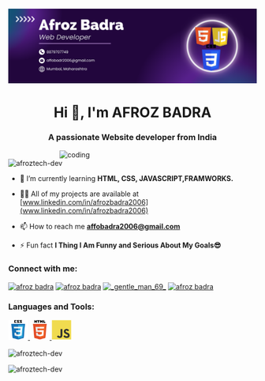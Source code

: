 ![logo](https://github.com/AfrozTech-Dev/AfrozTech-Dev/blob/main/Purple%20Abstract%20Graphic%20Design%20LinkedIn%20Article%20Cover%20Image.png)
<h1 align="center">Hi 👋, I'm AFROZ BADRA</h1>
<h3 align="center">A passionate Website developer from India</h3>
<img align="right" alt="coding" width="400" src="https://user-images.githubusercontent.com/55389276/140866485-8fb1c876-9a8f-4d6a-98dc-08c4981eaf70.gif">
<p align="left"> <img src="https://komarev.com/ghpvc/?username=afroztech-dev&label=Profile%20views&color=0e75b6&style=flat" alt="afroztech-dev" /> </p>

- 🌱 I’m currently learning **HTML, CSS, JAVASCRIPT,FRAMWORKS.**

- 👨‍💻 All of my projects are available at [www.linkedin.com/in/afrozbadra2006](www.linkedin.com/in/afrozbadra2006)

- 📫 How to reach me **affobadra2006@gmail.com**

- ⚡ Fun fact **I Thing I Am Funny and Serious About My Goals😎**

<h3 align="left">Connect with me:</h3>
<p align="left">
<a href="https://linkedin.com/in/afroz badra" target="blank"><img align="center" src="https://raw.githubusercontent.com/rahuldkjain/github-profile-readme-generator/master/src/images/icons/Social/linked-in-alt.svg" alt="afroz badra" height="30" width="40" /></a>
<a href="https://stackoverflow.com/users/afroz badra" target="blank"><img align="center" src="https://raw.githubusercontent.com/rahuldkjain/github-profile-readme-generator/master/src/images/icons/Social/stack-overflow.svg" alt="afroz badra" height="30" width="40" /></a>
<a href="https://instagram.com/_gentle_man_69_" target="blank"><img align="center" src="https://raw.githubusercontent.com/rahuldkjain/github-profile-readme-generator/master/src/images/icons/Social/instagram.svg" alt="_gentle_man_69_" height="30" width="40" /></a>
<a href="https://www.leetcode.com/afroz badra" target="blank"><img align="center" src="https://raw.githubusercontent.com/rahuldkjain/github-profile-readme-generator/master/src/images/icons/Social/leet-code.svg" alt="afroz badra" height="30" width="40" /></a>
</p>

<h3 align="left">Languages and Tools:</h3>
<p align="left"> <a href="https://www.w3schools.com/css/" target="_blank" rel="noreferrer"> <img src="https://raw.githubusercontent.com/devicons/devicon/master/icons/css3/css3-original-wordmark.svg" alt="css3" width="40" height="40"/> </a> <a href="https://www.w3.org/html/" target="_blank" rel="noreferrer"> <img src="https://raw.githubusercontent.com/devicons/devicon/master/icons/html5/html5-original-wordmark.svg" alt="html5" width="40" height="40"/> </a> <a href="https://developer.mozilla.org/en-US/docs/Web/JavaScript" target="_blank" rel="noreferrer"> <img src="https://raw.githubusercontent.com/devicons/devicon/master/icons/javascript/javascript-original.svg" alt="javascript" width="40" height="40"/> </a> </p>

<p><img align="center" src="https://github-readme-stats.vercel.app/api/top-langs?username=afroztech-dev&show_icons=true&locale=en&layout=compact" alt="afroztech-dev" /></p>

<p><img align="center" src="https://github-readme-streak-stats.herokuapp.com/?user=afroztech-dev&" alt="afroztech-dev" /></p>


